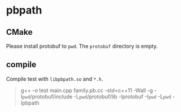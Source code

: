 # pbpath

## CMake

Please install protobuf to `pwd`. The `protobuf` directory is empty.

## compile

Compile test with `libpbpath.so` and `*.h`. 

>g++ -o test main.cpp family.pb.cc -std=c++11 -Wall -g -I`pwd`/protobuf/include -L`pwd`/protobuf/lib -lprotobuf -I`pwd` -L`pwd` -lpbpath

